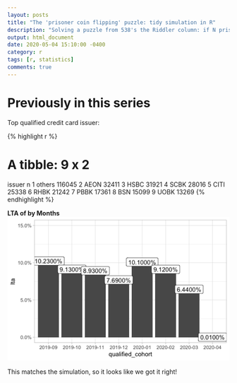 ```yaml
---
layout: posts
title: "The 'prisoner coin flipping' puzzle: tidy simulation in R"
description: "Solving a puzzle from 538's the Riddler column: if N prisoners have a choice to flip a coin, and go free as long as one coin is flipped and all coins are heads, what strategy should they take to maximize their chances? Another demonstration of probabilistic reasoning and tidy simulation."
output: html_document
date: 2020-05-04 15:10:00 -0400
category: r
tags: [r, statistics]
comments: true
---
```




# Previously in this series

Top qualified credit card issuer:

{% highlight r %}
# A tibble: 9 x 2
  issuer      n
  <chr>   <int>
1 others 116045
2 AEON    32411
3 HSBC    31921
4 SCBK    28016
5 CITI    25338
6 RHBK    21242
7 PBBK    17361
8 BSN     15099
9 UOBK    13269
{% endhighlight %}

**LTA of by Months**
![center](/images/lta.png)

This matches the simulation, so it looks like we got it right!

